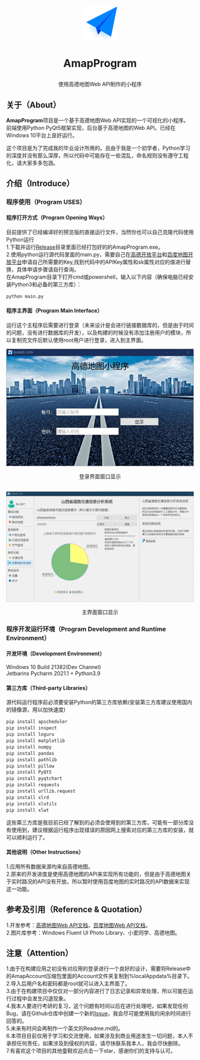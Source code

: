 <div align=center><img alt="AmapProgram Logo" src="https://github.com/Gaoyifei1011/AmapProgram/blob/main/Resources/Icon/RoutePlanningLogo.png"/></div>

# <p align="center">AmapProgram</p>
<p align="center">使用高德地图Web API制作的小程序</p>

## 关于（About）

**AmapProgram**项目是一个基于高德地图Web API实现的一个可视化的小程序。前端使用Python PyQt5框架实现，后台基于高德地图的Web API。已经在Windows 10平台上良好运行。<br>

这个项目是为了完成我的毕业设计所用的。且由于我是一个初学者，Python学习的深度并没有那么深厚，所以代码中可能存在一些混乱，命名规则没有遵守工程化，请大家多多包涵。

## 介绍（Introduce）

### 程序使用（Program USES）

#### 程序打开方式（Program Opening Ways）
目前提供了已经编译好的预览版的直接运行文件，当然你也可以自己克隆代码使用Python运行<br>
1.下载并运行[Release](https://github.com/Gaoyifei1011/AmapProgram/releases)目录里面已经打包好的的AmapProgram.exe。<br>
2.使用python运行源代码里面的main.py，需要自己在[高德开放平台](https://lbs.amap.com/)和[百度地图开放平台](https://lbsyun.baidu.com/)申请自己所需要的Key,找到代码中的APIKey属性和sk属性对应的值进行替换，具体申请步骤请自行查询。<br>
在AmapProgram目录下打开cmd或powershell，输入以下内容（确保电脑已经安装Python3和必备的第三方库）：
```bash
python main.py
```

#### 程序主界面（Program Main Interface）
运行这个主程序后需要进行登录（未来设计是会进行链接数据库的，但是由于时间的问题，没有进行数据库的开发），以及构建的时候没有添加注册用户的模块，所以复制完文件后默认使用root用户进行登录，进入到主界面。<br>
<div align=center><img alt="LoginMainWindow" src="https://github.com/Gaoyifei1011/AmapProgram/blob/main/ScreenShots/LoginMainWindow.png"/></div>
<p align="center">登录界面窗口显示</p><br>

<div align=center><img alt="MainWindow" src="https://github.com/Gaoyifei1011/AmapProgram/blob/main/ScreenShots/MainWindow.png"/></div>
<p align="center">主界面窗口显示</p>

### 程序开发运行环境（Program Development and Runtime Environment）

#### 开发环境（Development Environment）
Windows 10 Build 21382(Dev Channel)<br>
Jetbarins Pycharm 2021.1 + Python3.9

#### 第三方库（Third-party Libraries）
源代码运行程序前必须要安装Python的第三方库依赖(安装第三方库建议使用国内的镜像源，用以加快速度)<br>
```bash
pip install apscheduler
pip install inspect
pip install loguru
pip install matplotlib
pip install numpy
pip install pandas
pip install pathlib
pip install pillow
pip install PyQt5
pip install pyqtchart
pip install requests
pip install urllib.request
pip install xlrd
pip install xlutils
pip install xlwt
```
这些第三方库是我目前已经了解到的必须会使用到的第三方库，可能有一部分库没有使用到，建议根据运行程序出现错误的原因网上搜索对应的第三方库的安装，就可以顺利运行了。

#### 其他说明（Other Instructions）

1.应用所有数据来源均来自高德地图。<br>
2.原来的开发进度是使用高德地图的API来实现所有功能的，但是由于高德地图关于实时路况的API没有开放。所以暂时使用百度地图的实时路况的API数据来实现这一功能。

## 参考及引用（Reference & Quotation）
1.开发参考：[高德地图Web API文档](https://lbs.amap.com/api/webservice/summary/)，[百度地图Web API文档](https://lbsyun.baidu.com/index.php?title=webapi)。<br>
2.图片库参考：Windows Fluent UI Photo Library、小爱同学、高德地图。

## 注意（Attention）

1.由于在构建应用之初没有对应用的登录进行一个良好的设计，需要将Release中的AmapAccount压缩包里面的Account文件夹复制到%localAppdata%目录下。<br>
2.导入后用户名和密码都是root就可以进入主界面了。<br>
3.由于在构建项目中仅仅对一部分内容进行了日志记录和异常处理，所以可能在运行过程中会发生闪退现象。<br>
4.我本人要进行考研的复习，这个问题有时间以后在进行处理吧，如果发现任何Bug，请在Github仓库中创建一个新的[Issue](https://github.com/Gaoyifei1011/AmapProgram/issues)，我会尽可能使用我的闲余时间进行回答的。<br>
5.未来有时间会再制作一个英文的Readme.md的。<br>
6.本项目目前仅用于学习和交流使用，如果涉及到商业用途发生一切问题，本人不承担任何责任，如果涉及到侵权的内容，请尽快联系我本人，我会尽快删除。<br>
7.有喜欢这个项目的其他童鞋欢迎点击一下star，感谢你们的支持与认可。<br>
